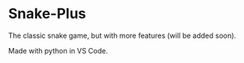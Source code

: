 # Snake-Plus

The classic snake game, but with more features (will be added soon).

Made with python in VS Code.
